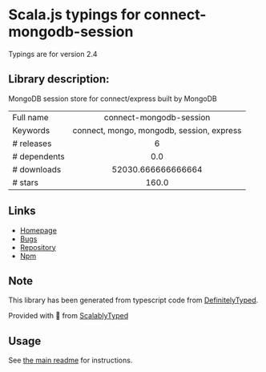 
# Scala.js typings for connect-mongodb-session

Typings are for version 2.4

## Library description:
MongoDB session store for connect/express built by MongoDB

|                    |                 |
| ------------------ | :-------------: |
| Full name          | connect-mongodb-session |
| Keywords           | connect, mongo, mongodb, session, express |
| # releases         | 6 |
| # dependents       | 0.0 |
| # downloads        | 52030.666666666664 |
| # stars            | 160.0 |

## Links
- [Homepage](https://github.com/mongodb-js/connect-mongodb-session#readme)
- [Bugs](https://github.com/mongodb-js/connect-mongodb-session/issues)
- [Repository](https://github.com/mongodb-js/connect-mongodb-session)
- [Npm](https://www.npmjs.com/package/connect-mongodb-session)
    


## Note
This library has been generated from typescript code from [DefinitelyTyped](https://definitelytyped.org).

Provided with :purple_heart: from [ScalablyTyped](https://github.com/oyvindberg/ScalablyTyped)

## Usage
See [the main readme](../../readme.md) for instructions.


